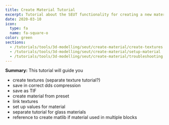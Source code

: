 ```yaml
---
title: Create Material Tutorial
excerpt: Tutorial about the SEUT functionality for creating a new material.
date: 2020-03-10
icon:
  type: fa
  name: fa-square-o
color: green
sections:
  - /tutorials/tools/3d-modelling/seut/create-material/create-textures
  - /tutorials/tools/3d-modelling/seut/create-material/setup-material
  - /tutorials/tools/3d-modelling/seut/create-material/troubleshooting
---
```

**Summary:** This tutorial will guide you

* create textures (separate texture tutorial?)
* save in correct dds compression
* save as TIF
* create material from preset
* link textures
* set up values for material
* separate tutorial for glass materials
* reference to create matlib if material used in multiple blocks